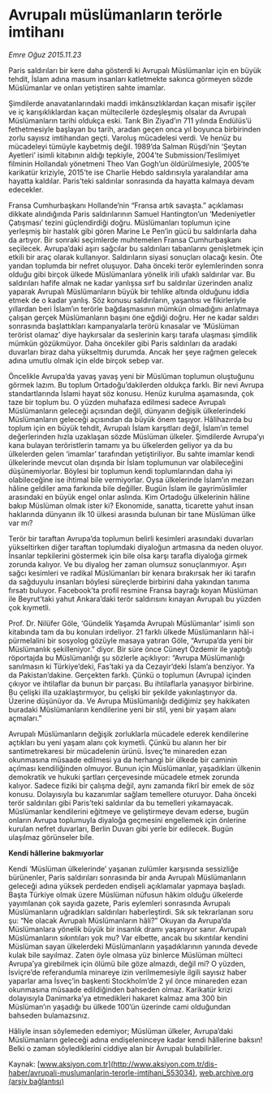# Avrupalı müslümanların terörle imtihanı

*Emre Oğuz 2015.11.23*

<div class="pNewsDetailMainContent ctx_content" itemprop="articleBody">
 <p>
  Paris saldırıları bir kere daha gösterdi ki Avrupalı Müslümanlar için en büyük tehdit, İslam adına masum insanları katletmekte sakınca görmeyen sözde Müslümanlar ve onları yetiştiren sahte imamlar.
 </p>
 <p>
  Şimdilerde anavatanlarındaki maddi imkânsızlıklardan kaçan misafir işçiler ve iç karışıklıklardan kaçan mültecilerle özdeşleşmiş olsalar da Avrupalı Müslümanların tarihi oldukça eski. Tarık Bin Ziyad’ın 711 yılında Endülüs’ü fethetmesiyle başlayan bu tarih, aradan geçen onca yıl boyunca birbirinden zorlu sayısız imtihandan geçti. Varoluş mücadelesi verdi. Ve henüz bu mücadeleyi tümüyle kaybetmiş değil. 1989’da Salman Rüşdi’nin ‘Şeytan Ayetleri’ isimli kitabının aldığı tepkiyle, 2004’te Submission/Teslimiyet filminin Hollandalı yönetmeni Theo Van Gogh’un öldürülmesiyle, 2005’te karikatür kriziyle, 2015’te ise Charlie Hebdo saldırısıyla yaralandılar ama hayatta kaldılar. Paris’teki saldırılar sonrasında da hayatta kalmaya devam edecekler.
 </p>
 <p>
  Fransa Cumhurbaşkanı Hollande’nin “Fransa artık savaşta.” açıklaması dikkate alındığında Paris saldırılarının Samuel Hantington’un ‘Medeniyetler Çatışması’ tezini güçlendirdiği doğru. Müslümanları toplumun içine yerleşmiş bir hastalık gibi gören Marine Le Pen’in gücü bu saldırılarla daha da artıyor. Bir sonraki seçimlerde muhtemelen Fransa Cumhurbaşkanı seçilecek. Avrupa’daki aşırı sağcılar bu saldırıları tabanlarını genişletmek için etkili bir araç olarak kullanıyor. Saldırıların siyasi sonuçları olacağı kesin. Öte yandan toplumda bir nefret oluşuyor. Daha önceki terör eylemlerinden sonra olduğu gibi birçok ülkede Müslümanlara yönelik irili ufaklı saldırılar var. Bu saldırıları hafife almak ne kadar yanlışsa sırf bu saldırılar üzerinden analiz yaparak Avrupalı Müslümanların büyük bir tehlike altında olduğunu iddia etmek de o kadar yanlış. Söz konusu saldırıların, yaşantısı ve fikirleriyle yıllardan beri İslam’ın terörle bağdaşmasının mümkün olmadığını anlatmaya çalışan gerçek Müslümanların başını öne eğdiği doğru. Her ne kadar saldırı sonrasında başlattıkları kampanyalarla terörü kınasalar ve ‘Müslüman terörist olamaz’ diye haykırsalar da seslerinin karşı tarafa ulaşması şimdilik mümkün gözükmüyor. Daha öncekiler gibi Paris saldırıları da aradaki duvarları biraz daha yükseltmiş durumda. Ancak her şeye rağmen gelecek adına umutlu olmak için elde birçok sebep var.
 </p>
 <p>
  Öncelikle Avrupa’da yavaş yavaş yeni bir Müslüman toplumun oluştuğunu görmek lazım. Bu toplum Ortadoğu’dakilerden oldukça farklı. Bir nevi Avrupa standartlarında İslami hayat söz konusu. Henüz kurulma aşamasında, çok taze bir toplum bu. O yüzden muhafaza edilmesi sadece Avrupalı Müslümanların geleceği açısından değil, dünyanın değişik ülkelerindeki Müslümanların geleceği açısından da büyük önem taşıyor. Hâlihazırda bu toplum için en büyük tehdit, Avrupalı İslam karşıtları değil, İslam’ın temel değerlerinden hızla uzaklaşan sözde Müslüman ülkeler. Şimdilerde Avrupa’yı kana bulayan teröristlerin tamamı ya bu ülkelerden geliyor ya da bu ülkelerden gelen ‘imamlar’ tarafından yetiştiriliyor. Bu sahte imamlar kendi ülkelerinde mevcut olan dışında bir İslam toplumunun var olabileceğini düşünemiyorlar. Böylesi bir toplumun kendi toplumlarından daha iyi olabileceğine ise ihtimal bile vermiyorlar. Oysa ülkelerinde İslam’ın mezarı hâline geldiler ama farkında bile değiller. Bugün İslam ile gayrimüslimler arasındaki en büyük engel onlar aslında. Kim Ortadoğu ülkelerinin hâline bakıp Müslüman olmak ister ki? Ekonomide, sanatta, ticarette yahut insan haklarında dünyanın ilk 10 ülkesi arasında bulunan bir tane Müslüman ülke var mı?
 </p>
 <p>
  Terör bir taraftan Avrupa’da toplumun belirli kesimleri arasındaki duvarları yükseltirken diğer taraftan toplumdaki diyaloğun artmasına da neden oluyor. İnsanlar tepkilerini göstermek için bile olsa karşı tarafla diyaloğa girmek zorunda kalıyor. Ve bu diyalog her zaman olumsuz sonuçlanmıyor. Aşırı sağcı kesimleri ve radikal Müslümanları bir kenara bırakırsak her iki tarafın da sağduyulu insanları böylesi süreçlerde birbirini daha yakından tanıma fırsatı buluyor. Facebook’ta profil resmine Fransa bayrağı koyan Müslüman ile Beyrut’taki yahut Ankara’daki terör saldırısını kınayan Avrupalı bu yüzden çok kıymetli.
 </p>
 <p>
  Prof. Dr. Nilüfer Göle, ‘Gündelik Yaşamda Avrupalı Müslümanlar’ isimli son kitabında tam da bu konuları irdeliyor. 21 farklı ülkede Müslümanların hâl-i pürmelalini bir sosyolog gözüyle masaya yatıran Göle, “Avrupa’da yeni bir Müslümanlık şekilleniyor.” diyor. Bir süre önce Cüneyt Özdemir ile yaptığı röportajda bu Müslümanlığı şu sözlerle açıklıyor: “Avrupa Müslümanlığı sanılmasın ki Türkiye’deki, Fas’taki ya da Cezayir’deki İslam’a benziyor. Ya da Pakistan’dakine. Gerçekten farklı. Çünkü o toplumun (Avrupa) içinden çıkıyor ve ihtilaflar da bunun bir parçası. Bu ihtilaflarla yanaşıyor birbirine. Bu çelişki illa uzaklaştırmıyor, bu çelişki bir şekilde yakınlaştırıyor da. Üzerine düşünüyor da. Ve Avrupa Müslümanlığı dediğimiz şey hakikaten buradaki Müslümanların kendilerine yeni bir stil, yeni bir yaşam alanı açmaları.”
 </p>
 <p>
  Avrupalı Müslümanların değişik zorluklarla mücadele ederek kendilerine açtıkları bu yeni yaşam alanı çok kıymetli. Çünkü bu alanın her bir santimetrekaresi bir mücadelenin ürünü. İsveç’te minareden ezan okunmasına müsaade edilmesi ya da herhangi bir ülkede bir caminin açılması kendiliğinden olmuyor. Bunun için Müslümanlar, yaşadıkları ülkenin demokratik ve hukuki şartları çerçevesinde mücadele etmek zorunda kalıyor. Sadece fiziki bir çalışma değil, aynı zamanda fikrî bir emek de söz konusu. Dolayısıyla bu kazanımlar sağlam temellere oturuyor. Daha önceki terör saldırıları gibi Paris’teki saldırılar da bu temelleri yıkamayacak. Müslümanlar kendilerini eğitmeye ve geliştirmeye devam ederse, bugün onların Avrupa toplumuyla diyaloğa geçmesini engellemek için önlerine kurulan nefret duvarları, Berlin Duvarı gibi yerle bir edilecek. Bugün ulaşılmaz görünseler bile.
 </p>
 <p>
  <strong>
   Kendi hâllerine bakmıyorlar
  </strong>
 </p>
 <p>
  Kendi ‘Müslüman ülkelerinde’ yaşanan zulümler karşısında sessizliğe bürünenler, Paris saldırıları sonrasında bir anda Avrupalı Müslümanların geleceği adına yüksek perdeden endişeli açıklamalar yapmaya başladı. Başta Türkiye olmak üzere Müslüman nüfusun hâkim olduğu ülkelerde yayımlanan çok sayıda gazete, Paris eylemleri sonrasında Avrupalı Müslümanların uğradıkları saldırıları haberleştirdi. Sık sık tekrarlanan soru şu: “Ne olacak Avrupalı Müslümanların hâli?” Okuyan da Avrupa’da Müslümanlara yönelik büyük bir insanlık dramı yaşanıyor sanır. Avrupalı Müslümanların sıkıntıları yok mu? Var elbette, ancak bu sıkıntılar kendini Müslüman sayan ülkelerdeki Müslümanların yaşadıklarının yanında devede kulak bile sayılmaz. Zaten öyle olmasa yüz binlerce Müslüman mülteci Avrupa’ya girebilmek için ölümü bile göze almazdı, değil mi? O yüzden, İsviçre’de referandumla minareye izin verilmemesiyle ilgili sayısız haber yaparlar ama İsveç’in başkenti Stockholm’de 2 yıl önce minareden ezan okunmasına müsaade edildiğinden bahseden olmaz. Karikatür krizi dolayısıyla Danimarka’ya etmedikleri hakaret kalmaz ama 300 bin Müslüman’ın yaşadığı bu ülkede 100’ün üzerinde cami olduğundan bahseden bulamazsınız.
 </p>
 <p>
  Hâliyle insan söylemeden edemiyor; Müslüman ülkeler, Avrupa’daki Müslümanların geleceği adına endişeleninceye kadar kendi hâllerine baksın! Belki o zaman söylediklerini ciddiye alan bir Avrupalı bulabilirler.
 </p>
</div>


Kaynak: [www.aksiyon.com.tr](http://www.aksiyon.com.tr/dis-haber/avrupali-muslumanlarin-terorle-imtihani_553034), [web.archive.org (arşiv bağlantısı)](http://web.archive.org/web/20151226165851/http://www.aksiyon.com.tr/dis-haber/avrupali-muslumanlarin-terorle-imtihani_553034)
